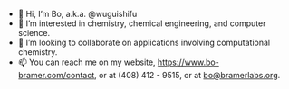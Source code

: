 - 👋 Hi, I’m Bo, a.k.a. @wuguishifu
- 👀 I’m interested in chemistry, chemical engineering, and computer science.
- 💞️ I’m looking to collaborate on applications involving computational chemistry.
- 📫 You can reach me on my website, https://www.bo-bramer.com/contact, or at (408) 412 - 9515, or at bo@bramerlabs.org.

<!---
wuguishifu/wuguishifu is a ✨ special ✨ repository because its `README.md` (this file) appears on your GitHub profile.
You can click the Preview link to take a look at your changes.
--->
